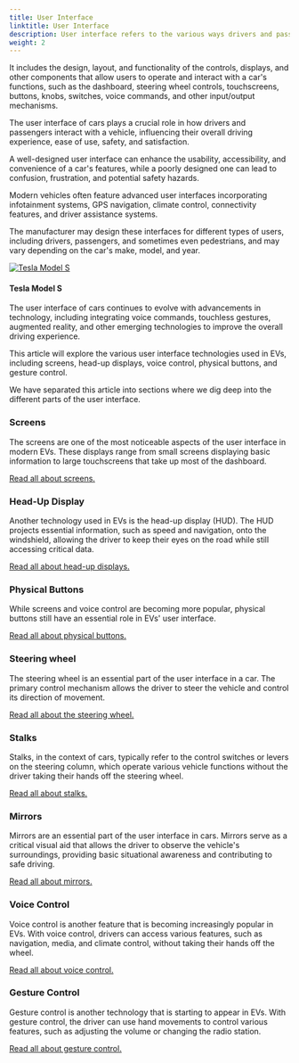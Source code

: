 ```yaml
---
title: User Interface
linktitle: User Interface
description: User interface refers to the various ways drivers and passengers interact with the features and controls of a vehicle.
weight: 2
---
```

<!-- markdownlint-disable MD033 -->
 
It includes the design, layout, and functionality of the controls, displays, and other components that allow users to operate and interact with a car's functions, such as the dashboard, steering wheel controls, touchscreens, buttons, knobs, switches, voice commands, and other input/output mechanisms.

The user interface of cars plays a crucial role in how drivers and passengers interact with a vehicle, influencing their overall driving experience, ease of use, safety, and satisfaction. 

A well-designed user interface can enhance the usability, accessibility, and convenience of a car's features, while a poorly designed one can lead to confusion, frustration, and potential safety hazards.

Modern vehicles often feature advanced user interfaces incorporating infotainment systems, GPS navigation, climate control, connectivity features, and driver assistance systems.

The manufacturer may design these interfaces for different types of users, including drivers, passengers, and sometimes even pedestrians, and may vary depending on the car's make, model, and year. 

<figur>
    <a href="https://media.evkx.net/multimedia/models/tesla/model_s/model_s_plaid/screens_1.jpg">
        <img src="https://media.evkx.net/multimedia/models/tesla/model_s/model_s_plaid/screens_1_st.jpg" alt="Tesla Model S" title="Tesla Model S">
    </a>
    <figcaption><h4>Tesla Model S</h4></figcaption>
</figur>

The user interface of cars continues to evolve with advancements in technology, including integrating voice commands, touchless gestures, augmented reality, and other emerging technologies to improve the overall driving experience.

This article will explore the various user interface technologies used in EVs, including screens, head-up displays, voice control, physical buttons, and gesture control.

We have separated this article into sections where we dig deep into the different parts of the user interface.

### Screens

The screens are one of the most noticeable aspects of the user interface in modern EVs. These displays range from small screens displaying basic information to large touchscreens that take up most of the dashboard. 

[Read all about screens.](screens)

### Head-Up Display

Another technology used in EVs is the head-up display (HUD). The HUD projects essential information, such as speed and navigation, onto the windshield, allowing the driver to keep their eyes on the road while still accessing critical data.

[Read all about head-up displays.](hud)

### Physical Buttons

While screens and voice control are becoming more popular, physical buttons still have an essential role in EVs' user interface.

[Read all about physical buttons.](buttons)

### Steering wheel

The steering wheel is an essential part of the user interface in a car. The primary control mechanism allows the driver to steer the vehicle and control its direction of movement.

[Read all about the steering wheel.](steeringwheel)

### Stalks

Stalks, in the context of cars, typically refer to the control switches or levers on the steering column, which operate various vehicle functions without the driver taking their hands off the steering wheel.

[Read all about stalks.](stalks)

### Mirrors

Mirrors are an essential part of the user interface in cars. Mirrors serve as a critical visual aid that allows the driver to observe the vehicle's surroundings, providing basic situational awareness and contributing to safe driving.

[Read all about mirrors.](mirrors)

### Voice Control

Voice control is another feature that is becoming increasingly popular in EVs. With voice control, drivers can access various features, such as navigation, media, and climate control, without taking their hands off the wheel.

[Read all about voice control.](voicecontrol)

### Gesture Control

Gesture control is another technology that is starting to appear in EVs. With gesture control, the driver can use hand movements to control various features, such as adjusting the volume or changing the radio station. 

[Read all about gesture control.](gesturecontrol)

